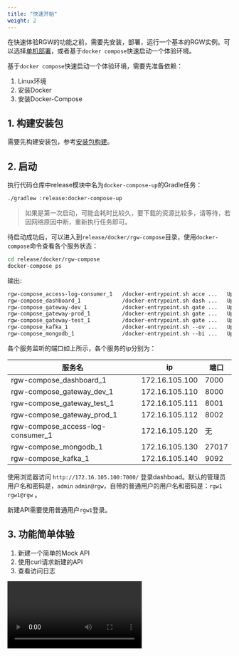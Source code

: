 ```yaml
---
title: "快速开始"
weight: 2
---
```


在快速体验RGW的功能之前，需要先安装，部署，运行一个基本的RGW实例。可以选择[单机部署](/部署/单机部署/)，或者基于`docker compose`快速启动一个体验环境。

基于`docker compose`快速启动一个体验环境，需要先准备依赖：

1. Linux环境
2. 安装Docker
3. 安装Docker-Compose

## 1. 构建安装包

需要先构建安装包，参考[安装包构建](/构建/安装包构建/)。

## 2. 启动

执行代码仓库中release模块中名为`docker-compose-up`的Gradle任务：

```bash
./gradlew :release:docker-compose-up
```

> 如果是第一次启动，可能会耗时比较久，要下载的资源比较多，请等待，若因网络原因中断，重新执行任务即可。

待启动成功后，可以进入到`release/docker/rgw-compose`目录，使用`docker-compose`命令查看各个服务状态：

```sh
cd release/docker/rgw-compose
docker-compose ps
```
输出:
```txt
rgw-compose_access-log-consumer_1   /docker-entrypoint.sh acce ...   Up
rgw-compose_dashboard_1             /docker-entrypoint.sh dash ...   Up      0.0.0.0:7000->7000/tcp,:::7000->7000/tcp
rgw-compose_gateway-dev_1           /docker-entrypoint.sh gate ...   Up      0.0.0.0:8000->8000/tcp,:::8000->8000/tcp
rgw-compose_gateway-prod_1          /docker-entrypoint.sh gate ...   Up      0.0.0.0:8002->8002/tcp,:::8002->8002/tcp
rgw-compose_gateway-test_1          /docker-entrypoint.sh gate ...   Up      0.0.0.0:8001->8001/tcp,:::8001->8001/tcp
rgw-compose_kafka_1                 /docker-entrypoint.sh --ov ...   Up      0.0.0.0:9092->9092/tcp,:::9092->9092/tcp, 0.0.0.0:9093->9093/tcp,:::9093->9093/tcp
rgw-compose_mongodb_1               /docker-entrypoint.sh --bi ...   Up      0.0.0.0:27017->27017/tcp,:::27017->27017/tcp
```

各个服务监听的端口如上所示，各个服务的ip分别为：

| 服务名 | ip | 端口 |
| --- | --- | --- |
| rgw-compose_dashboard_1 | 172.16.105.100 | 7000 |
| rgw-compose_gateway_dev_1 | 172.16.105.110 | 8000 |
| rgw-compose_gateway_test_1 | 172.16.105.111 | 8001 |
| rgw-compose_gateway_prod_1 | 172.16.105.112 | 8002 |
| rgw-compose_access-log-consumer_1 | 172.16.105.120 | 无 |
| rgw-compose_mongodb_1 | 172.16.105.130 | 27017 |
| rgw-compose_kafka_1 | 172.16.105.140 | 9092 |

使用浏览器访问 `http://172.16.105.100:7000/` 登录dashboad。默认的管理员用户名和密码是，`admin` `admin@rgw`，自带的普通用户的用户名和密码是：`rgw1` `rgw1@rgw` 。

新建API需要使用普通用户`rgw1`登录。

## 3. 功能简单体验

1. 新建一个简单的Mock API
2. 使用curl请求新建的API
3. 查看访问日志

<video width="60%" preload="metadata" controls>
  <source src="./create-api.webm">
</video>

